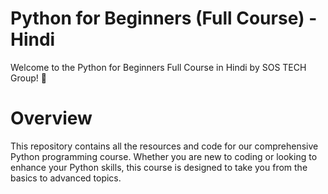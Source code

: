 # Python for Beginners (Full Course) - Hindi
Welcome to the Python for Beginners Full Course in Hindi by SOS TECH Group! 🚀

# Overview
This repository contains all the resources and code for our comprehensive Python programming course. Whether you are new to coding or looking to enhance your Python skills, this course is designed to take you from the basics to advanced topics.
